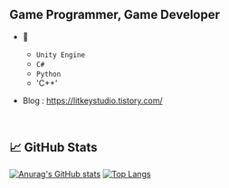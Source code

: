 ## Game Programmer, Game Developer

- 🌱
  - `Unity Engine`
  - `C#`
  - `Python`
  - 'C++'

- Blog : <https://litkeystudio.tistory.com/>

<br>

## &#x1f4c8; GitHub Stats

[![Anurag's GitHub stats](https://github-readme-stats.vercel.app/api?username=LittleRookey)](https://github.com/anuraghazra/github-readme-stats)
[![Top Langs](https://github-readme-stats.vercel.app/api/top-langs/?username=LittleRookey)](https://github.com/anuraghazra/github-readme-stats)




<!--
**LittleRookey/LittleRookey** is a ✨ _special_ ✨ repository because its `README.md` (this file) appears on your GitHub profile.

Here are some ideas to get you started:

- 🔭 I’m currently working on a multiplayer Coop Game. 
- 🌱 I’m currently learning ...
- 👯 I’m looking to collaborate on ...
- 🤔 I’m looking for help with ...
- 💬 Ask me about ...
- 📫 How to reach me: ...
- 😄 Pronouns: ...
- ⚡ Fun fact: ...
-->
